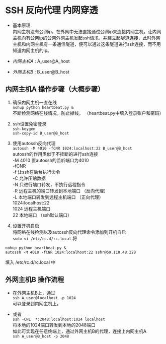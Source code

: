 # SSH 反向代理 内网穿透 

- 基本原理  
  内网主机没有公网ip，在外网中无法直接通过公网ip来连接内网主机。让内网主机向有公网ip的公网外网主机发起ssh请求，并建立起隧道连接，此时外网主机和内网主机有一条通信隧道，便可以通过这条隧道进行ssh连接，而不用知道内网主机的ip。  

- *内网主机A* : A_user@A_host  
- *外网主机B* : B_user@B_host


## 内网主机A 操作步骤（大概步骤）

1. 确保内网主机一直在线  
  `nohup python heartbeat.py &`  
  不断检测网络在线情况，防止掉线。 （heartbeat.py中填入登录账户和密码）

2. ssh设置免密登录   
  `ssh-keygen`  
  `ssh-copy-id B_user@B_host`  

3. 使用autossh反向代理   
  `autossh -M 4010 -fCNR 1024:localhost:22 B_user@B_host`  
  autossh的作用类似于不挂断的进行ssh连接   
  -M 4010 置autossh的监听端口为4010  
  -fCNR  
    -f 让ssh在后台执行命令  
    -C 允许压缩数据  
    -N 只进行端口转发，不执行远程指令  
    -R 远程主机的端口转发到本地端口 （反向代理）  
    -L 本地端口转发到远程主机端口 （正向代理）  
  1024:localhost:22  
    1024 远程主机端口  
    22 本地端口 （ssh默认端口） 


4. 设置开机自启  
  将网络在线检测以及autossh反向代理命令添加到开机自启   
  `sudo vi /etc/rc.d/rc.local`
  将   
  ```
  nohup python heartbeat.py &
  autossh -M 4010 -fCNR 1024:localhost:22 sshr@59.110.48.228
  ```   
  填入 /etc/rc.d/rc.local 中  

## 外网主机B 操作流程 

- 在外网主机B上，通过  
  `ssh A_user@localhost -p 1024`  
  可以登录到内网主机上。  

-  或者  
  `ssh -CNL  *:2048:localhost:1024 localhost`  
  将本地的1024端口转发到本地的2048端口  
  如此可实现在任意终端上，通过外网主机B的代理，连接上内网主机A  
  `ssh A_user@B_host -p 2048`  
